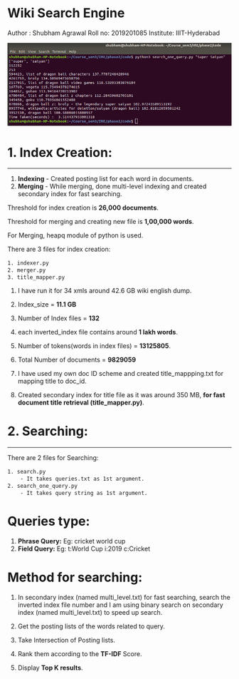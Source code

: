# Wiki Search Engine


Author : Shubham Agrawal
Roll no: 2019201085
Institute: IIIT-Hyderabad

![Searching in Wiki search engine](wiki_search.png) 


# 1. Index Creation:
--------------------
1. __Indexing__ - Created posting list for each word in documents.
2. __Merging__ - While merging, done multi-level indexing and created secondary index for fast searching. 

Threshold for index creation is __26,000 documents__.

Threshold for merging and creating new file is __1,00,000 words__.

For Merging, heapq module of python is used.


There are 3 files for index creation:

	1. indexer.py
	2. merger.py
	3. title_mapper.py 


1. I have run it for 34 xmls around 42.6 GB wiki english dump.

2. Index_size = __11.1 GB__

3. Number of Index files = __132__

4. each inverted_index file contains around __1 lakh words__.

5. Number of tokens(words in index files) = __13125805__.

6. Total Number of documents = __9829059__

7. I have used my own doc ID scheme and created title_mappping.txt for mapping title to doc_id.

8. Created secondary index for title file as it was around 350 MB, __for fast document title retrieval (title_mapper.py)__.




# 2. Searching:
---------------
There are 2 files for Searching:

	1. search.py 
		- It takes queries.txt as 1st argument.
	2. search_one_query.py 
		- It takes query string as 1st argument.
		
# Queries type:

1. __Phrase Query:__
	Eg: cricket world cup
2. __Field Query:__ 
	Eg: t:World Cup i:2019 c:Cricket

# Method for searching:

1. In secondary index (named multi_level.txt) for fast searching, search the inverted index file number and I am using binary search on secondary index (named multi_level.txt) to speed up search.
 
2. Get the posting lists of the words related to query.

3. Take Intersection of Posting lists.

4. Rank them according to the __TF-IDF__ Score.

5. Display __Top K results__.
